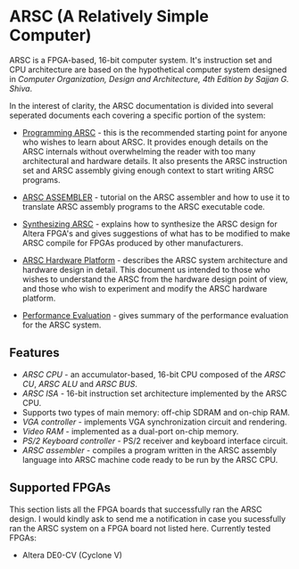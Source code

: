 # ARSC (A Relatively Simple Computer)

ARSC is a FPGA-based, 16-bit computer system. It's instruction set and CPU architecture are based on the hypothetical computer system
designed in *Computer Organization, Design and Architecture, 4th Edition by Sajjan G. Shiva*.

In the interest of clarity, the ARSC documentation is divided into several seperated documents each covering a specific portion of the
system:

* [Programming ARSC](docs/PROGRAMMING_ARSC.md) - this is the recommended starting point for anyone who wishes to learn about ARSC. It
provides enough details on the ARSC internals without overwhelming the reader with too many architectural and hardware details. It also
presents the ARSC instruction set and ARSC assembly giving enough context to start writing ARSC programs.

* [ARSC ASSEMBLER](docs/ARSC_ASSEMBLER.md) - tutorial on the ARSC assembler and how to use it to translate ARSC assembly programs to the
ARSC executable code.

* [Synthesizing ARSC](docs/SYNTHESIZE_ARSC.md) - explains how to synthesize the ARSC design for Altera FPGA's and gives suggestions
of what has to be modified to make ARSC compile for FPGAs produced by other manufacturers.

* [ARSC Hardware Platform](docs/ARSC_HW_PLATFORM.md) - describes the ARSC system architecture and hardware design in detail. This document
us intended to those who wishes to understand the ARSC from the hardware design point of view, and those who wish to experiment and modify
the ARSC hardware platform.

* [Performance Evaluation](PERFORMANCE_EVALUATION.md) - gives summary of the performance evaluation for the ARSC system.

## Features

* *ARSC CPU* - an accumulator-based, 16-bit CPU composed of the *ARSC CU*, *ARSC ALU* and *ARSC BUS*.
* *ARSC ISA* - 16-bit instruction set architecture implemented by the ARSC CPU.
* Supports two types of main memory: off-chip SDRAM and on-chip RAM.
* *VGA controller* - implements VGA synchronization circuit and rendering.
* *Video RAM* - implemented as a dual-port on-chip memory.
* *PS/2 Keyboard controller* - PS/2 receiver and keyboard interface circuit.
* *ARSC assembler* - compiles a program written in the ARSC assembly language into ARSC machine code ready to be run by the ARSC CPU.

## Supported FPGAs

This section lists all the FPGA boards that successfully ran the ARSC design. I would kindly ask to send me a notification in case you
sucessfully ran the ARSC system on a FPGA board not listed here. Currently tested FPGAs:

* Altera DE0-CV (Cyclone V)
